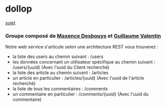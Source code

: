# dollop

[sujet](http://clientserveur.milka.ovh/)

### Groupe composé de [Maxence Desbouys](https://github.com/MaxenceDesbouys) et [Guillaume Valentin](https://github.com/Luliame) 


Notre web service s'articule selon une architecture REST vous trouverez :

- la liste des users au chemin suivant : /users
- les données concernant un utilisateur spécifique au chemin suivant : /users/{uuid} (Avec l'uuid du Client recherché)
- la liste des article au chemin suivant : /articles
- un article en particulier : /articles/{uuid} (Avec l'uuid de l'article recherché)
- la liste de tous les commentaires : /comments
- un commentaire en particulier : /comments/{uuid} (Avec l'uuid du commentaire)


